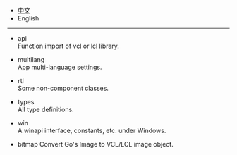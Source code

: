 * [中文](README.md)   
* English     

----  

* api  
Function import of vcl or lcl library.      

* multilang    
App multi-language settings.    

* rtl  
Some non-component classes.

* types  
All type definitions.  

* win  
A winapi interface, constants, etc. under Windows.  

* bitmap
Convert Go's Image to VCL/LCL image object.